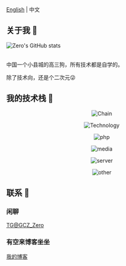 <!--切换语言-->

[English](https://github.com/Groupguanfang/groupguanfang/blob/main/EN_US.md)
|
中文

## 关于我 🌈
![Zero's GitHub stats](https://github-readme-stats.vercel.app/api?username=Groupguanfang&show_icons=true&theme=radical)  
<br>

中国一个小县城的高三狗，所有技术都是自学的。

除了技术向，还是个二次元😜

## 我的技术栈 📲

<div align="center">

![Chain](https://skillicons.dev/icons?perline=5&i=git,github)

![Technology](https://skillicons.dev/icons?perline=7&i=typescript,javascript,nodejs,jquery,html,css,sass,tailwind,md,vue,react,svelte,astro,nest,nextjs,nuxtjs,webpack,babel,vite,prisma,rollupjs,sequelize,bootstrap,coffeescript,deno,electron,express)

![php](https://skillicons.dev/icons?perline=5&i=php,wordpress)

![media](https://skillicons.dev/icons?perline=4&i=ps,pr,ai,figma)

![server](https://skillicons.dev/icons?perline=7&i=linux,bash,nginx,postman,powershell,mysql,mongodb,redis)

![other](https://skillicons.dev/icons?perline=8&i=replit,cloudflare,codepen,atom,vscode,idea,vim)

</div>

## 联系 💬

### 闲聊

[TG@GCZ_Zero](http://t.me/GCZ_Zero)

### 有空来博客坐坐

[我的博客](https://blog.naily.cc)
